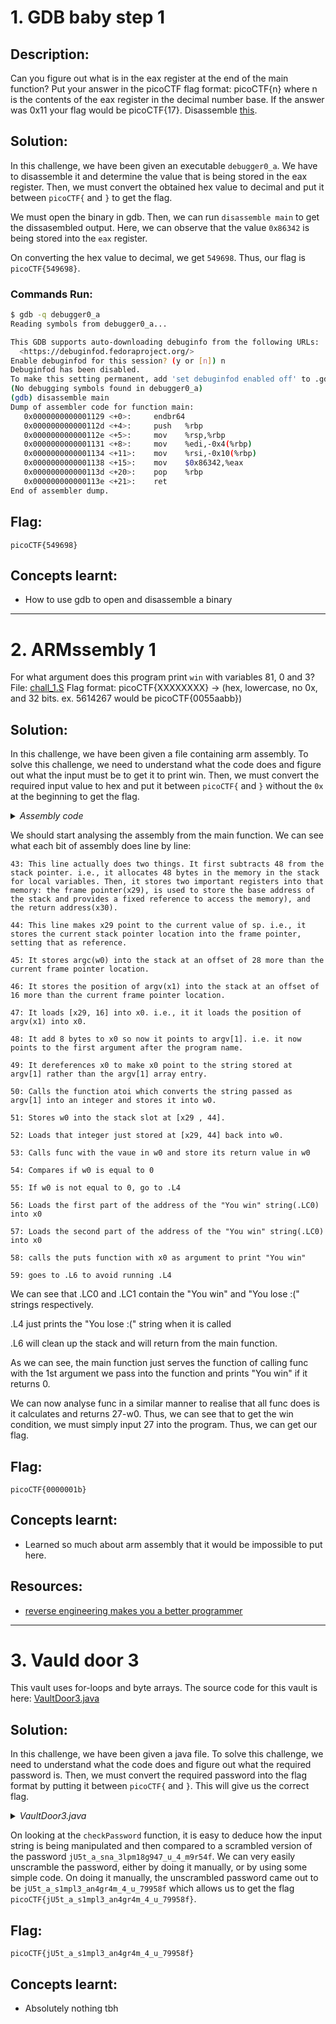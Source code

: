 # 1. GDB baby step 1

## Description:

Can you figure out what is in the eax register at the end of the main function? Put your answer in the picoCTF flag format: picoCTF{n} where n is the contents of the eax register in the decimal number base. If the answer was 0x11 your flag would be picoCTF{17}. Disassemble [this](RE/debugger0_a).

## Solution:
 
In this challenge, we have been given an executable `debugger0_a`. We have to disassemble it and determine the value that is being stored in the eax register. Then, we must convert the obtained hex value to decimal and put it between `picoCTF{` and `}` to get the flag.

We must open the binary in gdb. Then, we can run `disassemble main` to get the dissasembled output. Here, we can observe that the value `0x86342` is being stored into the `eax` register.

On converting the hex value to decimal, we get `549698`. Thus, our flag is `picoCTF{549698}`.

### Commands Run:
```sh
$ gdb -q debugger0_a
Reading symbols from debugger0_a...

This GDB supports auto-downloading debuginfo from the following URLs:
  <https://debuginfod.fedoraproject.org/>
Enable debuginfod for this session? (y or [n]) n
Debuginfod has been disabled.
To make this setting permanent, add 'set debuginfod enabled off' to .gdbinit.
(No debugging symbols found in debugger0_a)
(gdb) disassemble main
Dump of assembler code for function main:
   0x0000000000001129 <+0>:     endbr64
   0x000000000000112d <+4>:     push   %rbp
   0x000000000000112e <+5>:     mov    %rsp,%rbp
   0x0000000000001131 <+8>:     mov    %edi,-0x4(%rbp)
   0x0000000000001134 <+11>:    mov    %rsi,-0x10(%rbp)
   0x0000000000001138 <+15>:    mov    $0x86342,%eax
   0x000000000000113d <+20>:    pop    %rbp
   0x000000000000113e <+21>:    ret
End of assembler dump.
```

## Flag:

```
picoCTF{549698}
```

## Concepts learnt:

- How to use gdb to open and disassemble a binary

***

# 2. ARMssembly 1

For what argument does this program print `win` with variables 81, 0 and 3? File: [chall_1.S](RE/chall_1.S) Flag format: picoCTF{XXXXXXXX} -> (hex, lowercase, no 0x, and 32 bits. ex. 5614267 would be picoCTF{0055aabb})

## Solution:

In this challenge, we have been given a file containing arm assembly. To solve this challenge, we need to understand what the code does and figure out what the input must be to get it to print win. Then, we must convert the required input value to hex and put it between `picoCTF{` and `}` without the `0x` at the beginning to get the flag.

<details closed>
<summary><i>Assembly code</i></summary>

```as
 1          .arch armv8-a
 2          .file   "chall_1.c"
 3          .text
 4          .align  2
 5          .global func
 6          .type   func, %function
 7  func:
 8          sub     sp, sp, #32
 9          str     w0, [sp, 12]
10          mov     w0, 81
11          str     w0, [sp, 16]
12          str     wzr, [sp, 20]
13          mov     w0, 3
14          str     w0, [sp, 24]
15          ldr     w0, [sp, 20]
16          ldr     w1, [sp, 16]
17          lsl     w0, w1, w0
18          str     w0, [sp, 28]
19          ldr     w1, [sp, 28]
20          ldr     w0, [sp, 24]
21          sdiv    w0, w1, w0
22          str     w0, [sp, 28]
23          ldr     w1, [sp, 28]
24          ldr     w0, [sp, 12]
25          sub     w0, w1, w0
26          str     w0, [sp, 28]
27          ldr     w0, [sp, 28]
28          add     sp, sp, 32
29          ret
30          .size   func, .-func
31          .section        .rodata
32          .align  3
33  .LC0:
34          .string "You win!"
35          .align  3
36  .LC1:
37          .string "You Lose :("
38          .text
39          .align  2
40          .global main
41          .type   main, %function
42  main:
43          stp     x29, x30, [sp, -48]!
44          add     x29, sp, 0
45          str     w0, [x29, 28]
46          str     x1, [x29, 16]
47          ldr     x0, [x29, 16]
48          add     x0, x0, 8
49          ldr     x0, [x0]
50          bl      atoi
51          str     w0, [x29, 44]
52          ldr     w0, [x29, 44]
53          bl      func
54          cmp     w0, 0
55          bne     .L4
56          adrp    x0, .LC0
57          add     x0, x0, :lo12:.LC0
58          bl      puts
59          b       .L6
60  .L4:
61          adrp    x0, .LC1
62          add     x0, x0, :lo12:.LC1
63          bl      puts
64  .L6:
65          nop
66          ldp     x29, x30, [sp], 48
67          ret
68          .size   main, .-main
69          .ident  "GCC: (Ubuntu/Linaro 7.5.0-3ubuntu1~18.04) 7.5.0"
70          .section        .note.GNU-stack,"",@progbits
```

</details>

We should start analysing the assembly from the main function. We can see what each bit of assembly does line by line:

```
43: This line actually does two things. It first subtracts 48 from the stack pointer. i.e., it allocates 48 bytes in the memory in the stack for local variables. Then, it stores two important registers into that memory: the frame pointer(x29), is used to store the base address of the stack and provides a fixed reference to access the memory), and the return address(x30).

44: This line makes x29 point to the current value of sp. i.e., it stores the current stack pointer location into the frame pointer, setting that as reference.

45: It stores argc(w0) into the stack at an offset of 28 more than the current frame pointer location.

46: It stores the position of argv(x1) into the stack at an offset of 16 more than the current frame pointer location.

47: It loads [x29, 16] into x0. i.e., it it loads the position of argv(x1) into x0.

48: It add 8 bytes to x0 so now it points to argv[1]. i.e. it now points to the first argument after the program name.

49: It dereferences x0 to make x0 point to the string stored at argv[1] rather than the argv[1] array entry.

50: Calls the function atoi which converts the string passed as argv[1] into an integer and stores it into w0.

51: Stores w0 into the stack slot at [x29 , 44].

52: Loads that integer just stored at [x29, 44] back into w0.

53: Calls func with the vaue in w0 and store its return value in w0

54: Compares if w0 is equal to 0

55: If w0 is not equal to 0, go to .L4

56: Loads the first part of the address of the "You win" string(.LC0) into x0

57: Loads the second part of the address of the "You win" string(.LC0) into x0

58: calls the puts function with x0 as argument to print "You win"

59: goes to .L6 to avoid running .L4
```

We can see that .LC0 and .LC1 contain the "You win" and "You lose :(" strings respectively.

.L4 just prints the "You lose :(" string when it is called

.L6 will clean up the stack and will return from the main function.

As we can see, the main function just serves the function of calling func with the 1st argument we pass into the function and prints "You win" if it returns 0.

We can now analyse func in a similar manner to realise that all func does is it calculates and returns 27-w0. Thus, we can see that to get the win condition, we must simply input 27 into the program. Thus, we can get our flag.

## Flag:

```
picoCTF{0000001b}
```

## Concepts learnt:

- Learned so much about arm assembly that it would be impossible to put here.

## Resources:

- [reverse engineering makes you a better programmer](https://www.youtube.com/watch?v=1d-6Hv1c39c)

***

# 3. Vauld door 3

This vault uses for-loops and byte arrays. The source code for this vault is here: [VaultDoor3.java](RE/VaultDoor3.java)

## Solution:

In this challenge, we have been given a java file. To solve this challenge, we need to understand what the code does and figure out what the required password is. Then, we must convert the required password into the flag format by putting it between `picoCTF{` and `}`. This will give us the correct flag.

<details closed>
<summary><i>VaultDoor3.java</i></summary>

```java
 1  import java.util.*;
 2
 3  class VaultDoor3 {
 4      public static void main(String args[]) {
 5          VaultDoor3 vaultDoor = new VaultDoor3();
 6          Scanner scanner = new Scanner(System.in);
 7          System.out.print("Enter vault password: ");
 8          String userInput = scanner.next();
 9          String input = userInput.substring("picoCTF{".length(),userInput.length()-1);
10          if (vaultDoor.checkPassword(input)) {
11              System.out.println("Access granted.");
12          } else {
13              System.out.println("Access denied!");
14          }
15      }
16
17      // Our security monitoring team has noticed some intrusions on some of the
18      // less secure doors. Dr. Evil has asked me specifically to build a stronger
19      // vault door to protect his Doomsday plans. I just *know* this door will
20      // keep all of those nosy agents out of our business. Mwa ha!
21      //
22      // -Minion #2671
23      public boolean checkPassword(String password) {
24          if (password.length() != 32) {
25              return false;
26          }
27          char[] buffer = new char[32];
28          int i;
29          for (i=0; i<8; i++) {
30              buffer[i] = password.charAt(i);
31          }
32          for (; i<16; i++) {
33              buffer[i] = password.charAt(23-i);
34          }
35          for (; i<32; i+=2) {
36              buffer[i] = password.charAt(46-i);
37          }
38          for (i=31; i>=17; i-=2) {
39              buffer[i] = password.charAt(i);
40          }
41          String s = new String(buffer);
42          return s.equals("jU5t_a_sna_3lpm18g947_u_4_m9r54f");
43      }
44  }
```

</details>

On looking at the `checkPassword` function, it is easy to deduce how the input string is being manipulated and then compared to a scrambled version of the password `jU5t_a_sna_3lpm18g947_u_4_m9r54f`. We can very easily unscramble the password, either by doing it manually, or by using some simple code. On doing it manually, the unscrambled password came out to be `jU5t_a_s1mpl3_an4gr4m_4_u_79958f` which allows us to get the flag `picoCTF{jU5t_a_s1mpl3_an4gr4m_4_u_79958f}`.

## Flag:

```
picoCTF{jU5t_a_s1mpl3_an4gr4m_4_u_79958f}
```

## Concepts learnt:

- Absolutely nothing tbh
